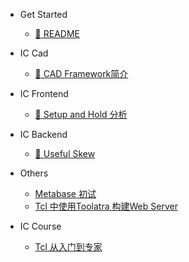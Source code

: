 - Get Started

  - [:thought_balloon: README](README.md)

- IC Cad

  - [:key: CAD Framework简介](iccad/cad_framework.md)

- IC Frontend

  - [:book: Setup and Hold 分析](icfe/setup_hold.md)

- IC Backend

  - [:book: Useful Skew](icbe/useful_skew.md)

- Others

  - [Metabase 初试](other/use_metabase.md)
  - [Tcl 中使用Toolatra 构建Web Server](other/use_toolatra.md)

- IC Course

  - [Tcl 从入门到专家](ictcl/README.md)
